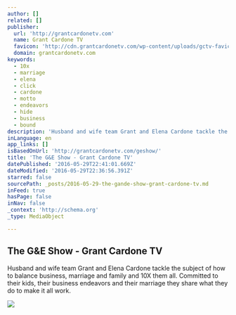 ```yaml
---
author: []
related: []
publisher:
  url: 'http://grantcardonetv.com'
  name: Grant Cardone TV
  favicon: 'http://cdn.grantcardonetv.com/wp-content/uploads/gctv-favicon.png'
  domain: grantcardonetv.com
keywords:
  - 10x
  - marriage
  - elena
  - click
  - cardone
  - motto
  - endeavors
  - hide
  - business
  - bound
description: 'Husband and wife team Grant and Elena Cardone tackle the subject of how to balance business, marriage and family and 10X them all. Committed to their kids, their business endeavors and their marriage they share what they do to make it all work.'
inLanguage: en
app_links: []
isBasedOnUrl: 'http://grantcardonetv.com/geshow/'
title: 'The G&E Show - Grant Cardone TV'
datePublished: '2016-05-29T22:41:01.669Z'
dateModified: '2016-05-29T22:36:56.391Z'
starred: false
sourcePath: _posts/2016-05-29-the-gande-show-grant-cardone-tv.md
inFeed: true
hasPage: false
inNav: false
_context: 'http://schema.org'
_type: MediaObject

---
```

<article style=""><h1>The G&amp;E Show - Grant Cardone TV</h1><p>Husband and wife team Grant and Elena Cardone tackle the subject of how to balance business, marriage and family and 10X them all. Committed to their kids, their business endeavors and their marriage they share what they do to make it all work.</p><img src="http://grantcardonetv.com/wp-content/uploads/GE_2015.08.25_Show_Banner_1440x600.jpg" /></article>